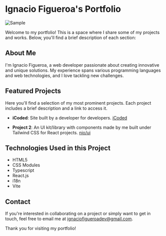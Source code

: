# Ignacio Figueroa's Portfolio

![Sample](https://ignaciofigueroa.vercel.app/og-image.png)

Welcome to my portfolio! This is a space where I share some of my projects and works. Below, you'll find a brief description of each section:

## About Me

I'm Ignacio Figueroa, a web developer passionate about creating innovative and unique solutions. My experience spans various programming languages and web technologies, and I love tackling new challenges.

## Featured Projects

Here you'll find a selection of my most prominent projects. Each project includes a brief description and a link to access it.

- **iCoded**: Site built by a developer for developers.
  [iCoded](https://icoded.vercel.app/)

- **Project 2**: An UI kit/library with components made by me built under Tailwind CSS for React projects.
  [nio/ui](https://ui-nio.vercel.app/)

## Technologies Used in this Project

- HTML5
- CSS Modules
- Typescript
- React.js
- i18n
- Vite

## Contact

If you're interested in collaborating on a project or simply want to get in touch, feel free to email me at [ignaciofigueroadev@gmail.com](mailto:ignaciofigueroadev@gmail.com).

Thank you for visiting my portfolio!
